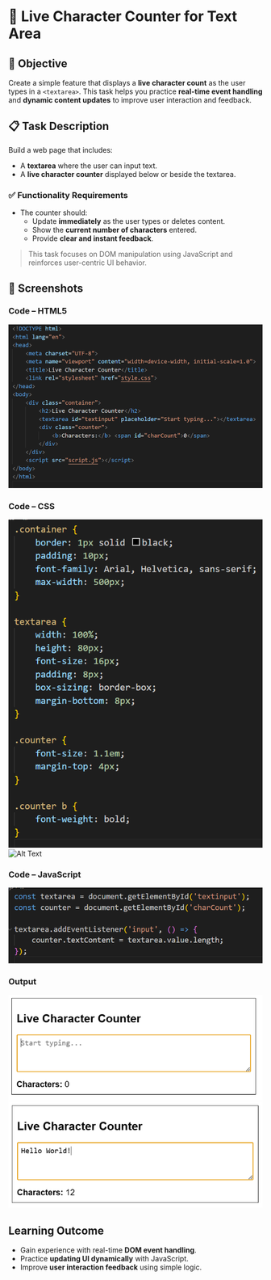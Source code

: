 # 📝 Live Character Counter for Text Area

## 🎯 Objective

Create a simple feature that displays a **live character count** as the user types in a `<textarea>`. This task helps you practice **real-time event handling** and **dynamic content updates** to improve user interaction and feedback.


## 📋 Task Description

Build a web page that includes:

- A **textarea** where the user can input text.
- A **live character counter** displayed below or beside the textarea.

### ✅ Functionality Requirements

- The counter should:
  - Update **immediately** as the user types or deletes content.
  - Show the **current number of characters** entered.
  - Provide **clear and instant feedback**.

> This task focuses on DOM manipulation using JavaScript and reinforces user-centric UI behavior.

## 📸 Screenshots
### Code – HTML5  
![Alt Text](html.png)

### Code – CSS  
![Alt Text](css1.png)  
![Alt Text](css2.png)

### Code – JavaScript  
![Alt Text](js.png)

### Output
![Alt Text](result1.png)
![Alt Text](result2.png)

## Learning Outcome
- Gain experience with real-time **DOM event handling**.
- Practice **updating UI dynamically** with JavaScript.
- Improve **user interaction feedback** using simple logic.
